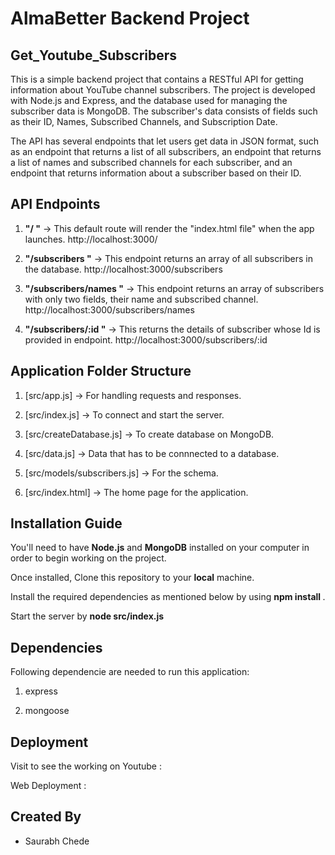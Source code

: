 # AlmaBetter Backend Project 

## Get_Youtube_Subscribers
This is a simple backend project that contains a RESTful API for getting information about YouTube channel subscribers. The project is developed with Node.js and Express, and the database used for managing the subscriber data is MongoDB. The subscriber's data consists of fields such as their ID, Names, Subscribed Channels, and Subscription Date.

The API has several endpoints that let users get data in JSON format, such as an endpoint that returns a list of all subscribers, an endpoint that returns a list of names and subscribed channels for each subscriber, and an endpoint that returns information about a subscriber based on their ID.


## API Endpoints 
1. **"/ "** -> This default route will render the "index.html file" when the app launches. http://localhost:3000/

2. **"/subscribers "** -> This endpoint returns an array of all subscribers in the database. http://localhost:3000/subscribers

3. **"/subscribers/names "** -> This endpoint returns an array of subscribers with only two fields, their name and subscribed channel. http://localhost:3000/subscribers/names

4. **"/subscribers/:id "** -> This returns the details of subscriber whose Id is provided in endpoint. http://localhost:3000/subscribers/:id




## Application Folder Structure
1. [src/app.js] -> For handling requests and responses.

2. [src/index.js] -> To connect and start the server.

3. [src/createDatabase.js] -> To create database on MongoDB.

4. [src/data.js] -> Data that has to be connnected to a database.

5. [src/models/subscribers.js] -> For the schema.
   
6. [src/index.html] -> The home page for the application.


## Installation Guide

You'll need to have **Node.js** and **MongoDB** installed on your computer in order to begin working on the project. 

Once installed, Clone this repository to your **local** machine.

Install the required dependencies as mentioned below by using **npm install <packageName>**.

Start the server by **node src/index.js**

## Dependencies
Following dependencie are needed to run this application: 

1. express

2. mongoose

## Deployment

Visit to see the working on Youtube : 

Web Deployment : 

## Created By

- Saurabh Chede